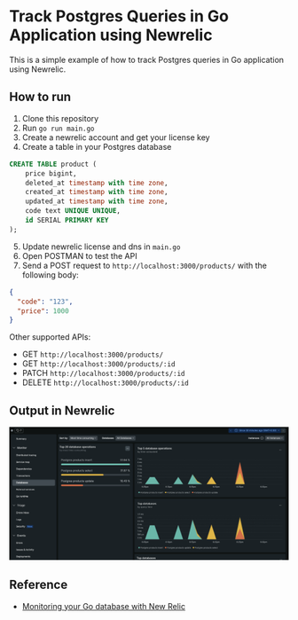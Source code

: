 # Track Postgres Queries in Go Application using Newrelic

This is a simple example of how to track Postgres queries in Go application using Newrelic.

## How to run

1. Clone this repository
2. Run `go run main.go`
3. Create a newrelic account and get your license key
4. Create a table in your Postgres database

```sql
CREATE TABLE product (
    price bigint,
    deleted_at timestamp with time zone,
    created_at timestamp with time zone,
    updated_at timestamp with time zone,
    code text UNIQUE UNIQUE,
    id SERIAL PRIMARY KEY
);
```

5. Update newrelic license and dns in `main.go`
6. Open POSTMAN to test the API
7. Send a POST request to `http://localhost:3000/products/` with the following body:

```json
{
  "code": "123",
  "price": 1000
}
```

Other supported APIs:

- GET `http://localhost:3000/products/`
- GET `http://localhost:3000/products/:id`
- PATCH `http://localhost:3000/products/:id`
- DELETE `http://localhost:3000/products/:id`

## Output in Newrelic

<img src="./output.png" alt="result" />

## Reference

- [Monitoring your Go database with New Relic](https://newrelic.com/blog/how-to-relic/monitoring-gorm)
